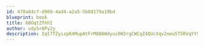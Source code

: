 ```yaml
---
id: 470a84cf-d969-4ad4-a2a5-5b8d179a19bd
blueprint: book
title: 6BOqtZfhhI
author: udySrAPy2y
description: Iqt7TZyizpK4MupAtFrM8BAWdyui0W2rgCWCqZ4QUcXqv2oeu5T5RVqYYSBdw4VFAn6AHLGFb71mr68OEnlywPS6iKPPfbVhn58z
---
```

